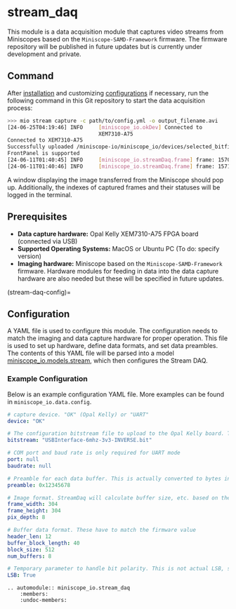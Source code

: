 # stream_daq
This module is a data acquisition module that captures video streams from Miniscopes based on the `Miniscope-SAMD-Framework` firmware. The firmware repository will be published in future updates but is currently under development and private.

## Command
After [installation](../guide/installation.md) and customizing [configurations](stream-daq-config) if necessary, run the following command in this Git repository to start the data acquisition process:
```bash
>>> mio stream capture -c path/to/config.yml -o output_filename.avi
[24-06-25T04:19:46] INFO     [miniscope_io.okDev] Connected to           opalkelly.py:34
                             XEM7310-A75
Connected to XEM7310-A75
Successfully uploaded /miniscope-io/miniscope_io/devices/selected_bitfile.bit
FrontPanel is supported
[24-06-11T01:40:45] INFO     [miniscope_io.streamDaq.frame] frame: 1570, bits lost: 0                                    stream_daq.py:524
[24-06-11T01:40:46] INFO     [miniscope_io.streamDaq.frame] frame: 1571, bits lost: 0                                    stream_daq.py:524
```
A window displaying the image transferred from the Miniscope should pop up. Additionally, the indexes of captured frames and their statuses will be logged in the terminal.

## Prerequisites
- **Data capture hardware:** Opal Kelly XEM7310-A75 FPGA board (connected via USB)
- **Supported Operating Systems:** MacOS or Ubuntu PC (To do: specify version)
- **Imaging hardware:** Miniscope based on the `Miniscope-SAMD-Framework` firmware. Hardware modules for feeding in data into the data capture hardware are also needed but these will be specified in future updates.

(stream-daq-config)=
## Configuration
A YAML file is used to configure this module. The configuration needs to match the imaging and data capture hardware for proper operation. This file is used to set up hardware, define data formats, and set data preambles. The contents of this YAML file will be parsed into a model [miniscope_io.models.stream](../api/models/stream.md), which then configures the Stream DAQ.

### Example Configuration
Below is an example configuration YAML file. More examples can be found in `miniscope_io.data.config`.

```yaml
# capture device. "OK" (Opal Kelly) or "UART"
device: "OK"

# The configuration bitstream file to upload to the Opal Kelly board. This uploads a Manchester decoder HDL and different bitstream files are required to configure different data rates and bit polarity. This is a binary file synthesized using Vivado, and details for generating this file will be provided in later updates.
bitstream: "USBInterface-6mhz-3v3-INVERSE.bit"

# COM port and baud rate is only required for UART mode
port: null
baudrate: null

# Preamble for each data buffer. This is actually converted to bytes in the StreamDaq but has to be imported as a string because .yaml doesn't support hexadecimal formats.
preamble: 0x12345678

# Image format. StreamDaq will calculate buffer size, etc. based on these parameters
frame_width: 304
frame_height: 304
pix_depth: 8

# Buffer data format. These have to match the firmware value
header_len: 12
buffer_block_length: 40
block_size: 512
num_buffers: 8

# Temporary parameter to handle bit polarity. This is not actual LSB, so it needs to be fixed later.
LSB: True
```

```{eval-rst}
.. automodule:: miniscope_io.stream_daq
    :members:
    :undoc-members:
```